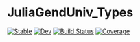 # JuliaGendUniv_Types

[![Stable](https://img.shields.io/badge/docs-stable-blue.svg)](https://00krishna.github.io/JuliaGendUniv_Types.jl/stable/)
[![Dev](https://img.shields.io/badge/docs-dev-blue.svg)](https://00krishna.github.io/JuliaGendUniv_Types.jl/dev/)
[![Build Status](https://github.com/university-gender-evolution/JuliaGendUniv_Types/actions/workflows/CI.yml/badge.svg?branch=main)](https://github.com/university-gender-evolution/JuliaGendUniv_Types/actions/workflows/CI.yml?query=branch%3Amain)
[![Coverage](https://codecov.io/gh/00krishna/JuliaGendUniv_Types.jl/branch/main/graph/badge.svg)](https://codecov.io/gh/00krishna/JuliaGendUniv_Types.jl)
